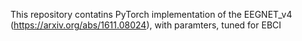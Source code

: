 This repository contatins PyTorch implementation of the EEGNET_v4 (https://arxiv.org/abs/1611.08024), with paramters, tuned for EBCI
